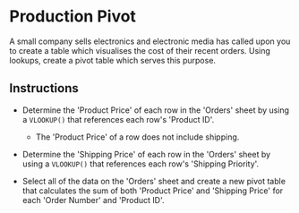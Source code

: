 # Production Pivot

A small company sells electronics and electronic media has called upon you to create a table which visualises the cost of their recent orders. Using lookups, create a pivot table which serves this purpose.

## Instructions

* Determine the 'Product Price' of each row in the 'Orders' sheet by using a `VLOOKUP()` that references each row's 'Product ID'.

  * The 'Product Price' of a row does not include shipping.

* Determine the 'Shipping Price' of each row in the 'Orders' sheet by using a `VLOOKUP()` that references each row's 'Shipping Priority'.

* Select all of the data on the 'Orders' sheet and create a new pivot table that calculates the sum of both 'Product Price' and 'Shipping Price' for each 'Order Number' and 'Product ID'.
